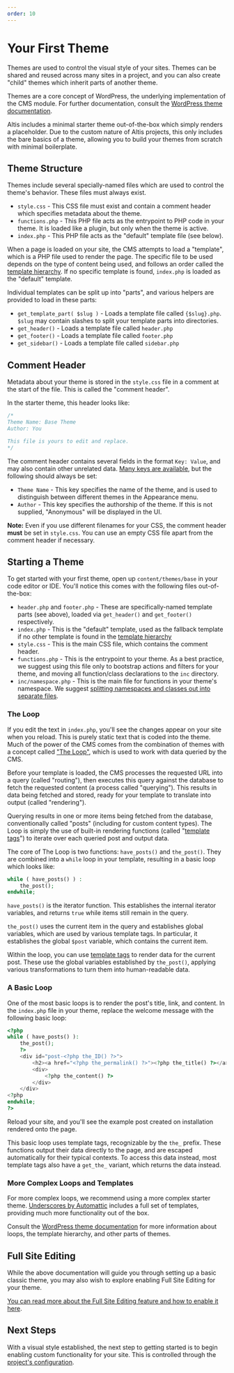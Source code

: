 ```yaml
---
order: 10
---
```


# Your First Theme

Themes are used to control the visual style of your sites. Themes can be shared and reused across many sites in a project, and you
can also create "child" themes which inherit parts of another theme.

Themes are a core concept of WordPress, the underlying implementation of the CMS module. For further documentation, consult
the [WordPress theme documentation](https://developer.wordpress.org/themes/).

Altis includes a minimal starter theme out-of-the-box which simply renders a placeholder. Due to the custom nature of Altis
projects, this only includes the bare basics of a theme, allowing you to build your themes from scratch with minimal boilerplate.

## Theme Structure

Themes include several specially-named files which are used to control the theme's behavior. These files must always exist.

* `style.css` - This CSS file must exist and contain a comment header which specifies metadata about the theme.
* `functions.php` - This PHP file acts as the entrypoint to PHP code in your theme. It is loaded like a plugin, but only when the
  theme is active.
* `index.php` - This PHP file acts as the "default" template file (see below).

When a page is loaded on your site, the CMS attempts to load a "template", which is a PHP file used to render the page. The specific
file to be used depends on the type of content being used, and follows an order called the [template hierarchy][]. If no specific
template is found, `index.php` is loaded as the "default" template.

[template hierarchy]: https://developer.wordpress.org/themes/basics/template-hierarchy/

Individual templates can be split up into "parts", and various helpers are provided to load in these parts:

* `get_template_part( $slug )` - Loads a template file called `{$slug}.php`. `$slug` may contain slashes to split your template
  parts into directories.
* `get_header()` - Loads a template file called `header.php`
* `get_footer()` - Loads a template file called `footer.php`
* `get_sidebar()` - Loads a template file called `sidebar.php`

## Comment Header

Metadata about your theme is stored in the `style.css` file in a comment at the start of the file. This is called the "comment
header".

In the starter theme, this header looks like:

```css
/*
Theme Name: Base Theme
Author: You

This file is yours to edit and replace.
*/
```

The comment header contains several fields in the format `Key: Value`, and may also contain other unrelated
data. [Many keys are available](https://developer.wordpress.org/themes/basics/main-stylesheet-style-css/#basic-structure), but the
following should always be set:

* `Theme Name` - This key specifies the name of the theme, and is used to distinguish between different themes in the Appearance
  menu.
* `Author` - This key specifies the authorship of the theme. If this is not supplied, "Anonymous" will be displayed in the UI.

**Note:** Even if you use different filenames for your CSS, the comment header **must** be set in `style.css`. You can use an empty
CSS file apart from the comment header if necessary.

## Starting a Theme

To get started with your first theme, open up `content/themes/base` in your code editor or IDE. You'll notice this comes with the
following files out-of-the-box:

* `header.php` and `footer.php` - These are specifically-named template parts (see above), loaded via `get_header()`
  and `get_footer()` respectively.
* `index.php` - This is the "default" template, used as the fallback template if no other template is found in
  the [template hierarchy][]
* `style.css` - This is the main CSS file, which contains the comment header.
* `functions.php` - This is the entrypoint to your theme. As a best practice, we suggest using this file only to bootstrap actions
  and filters for your theme, and moving all function/class declarations to the `inc` directory.
* `inc/namespace.php` - This is the main file for functions in your theme's namespace. We
  suggest [splitting namespaces and classes out into separate files](https://engineering.hmn.md/standards/style/php/#file-layout).

### The Loop

If you edit the text in `index.php`, you'll see the changes appear on your site when you reload. This is purely static text that
is coded into the theme. Much of the power of the CMS comes from the combination of themes with a concept
called ["The Loop"](https://developer.wordpress.org/themes/basics/the-loop/), which is used to work with data queried by the CMS.

Before your template is loaded, the CMS processes the requested URL into a query (called "routing"), then executes this query
against the database to fetch the requested content (a process called "querying"). This results in data being fetched and stored,
ready for your template to translate into output (called "rendering").

Querying results in one or more items being fetched from the database, conventionally called "posts" (including for custom content
types). The Loop is simply the use of built-in rendering functions (called "[template tags][]") to iterate over each queried post
and output data.

[template tags]: https://developer.wordpress.org/themes/basics/template-tags/

The core of The Loop is two functions: `have_posts()` and `the_post()`. They are combined into a `while` loop in your template,
resulting in a basic loop which looks like:

```php
while ( have_posts() ) :
    the_post();
endwhile;
```

`have_posts()` is the iterator function. This establishes the internal iterator variables, and returns `true` while items still
remain in the query.

`the_post()` uses the current item in the query and establishes global variables, which are used by various template tags. In
particular, it establishes the global `$post` variable, which contains the current item.

Within the loop, you can use [template tags][] to render data for the current post. These use the global variables established
by `the_post()`, applying various transformations to turn them into human-readable data.

### A Basic Loop

One of the most basic loops is to render the post's title, link, and content. In the `index.php` file in your theme, replace the
welcome message with the following basic loop:

```php
<?php
while ( have_posts() ):
    the_post();
    ?>
    <div id="post-<?php the_ID() ?>">
        <h2><a href="<?php the_permalink() ?>"><?php the_title() ?></a></h2>
        <div>
            <?php the_content() ?>
        </div>
    </div>
<?php
endwhile;
?>
```

Reload your site, and you'll see the example post created on installation rendered onto the page.

This basic loop uses template tags, recognizable by the `the_` prefix. These functions output their data directly to the page, and
are escaped automatically for their typical contexts. To access this data instead, most template tags also have a `get_the_`
variant, which returns the data instead.

### More Complex Loops and Templates

For more complex loops, we recommend using a more complex starter
theme. [Underscores by Automattic](https://github.com/Automattic/_s) includes a full set of templates, providing much more
functionality out of the box.

Consult the [WordPress theme documentation](https://developer.wordpress.org/themes/) for more information about loops, the template
hierarchy, and other parts of themes.

## Full Site Editing

While the above documentation will guide you through setting up a basic classic theme, you may also wish to explore enabling Full
Site Editing for your theme.

[You can read more about the Full Site Editing feature and how to enable it here](docs://cms/full-site-editing.md).

## Next Steps

With a visual style established, the next step to getting started is to begin enabling custom functionality for your site. This is
controlled through the [project's configuration](configuration.md).
